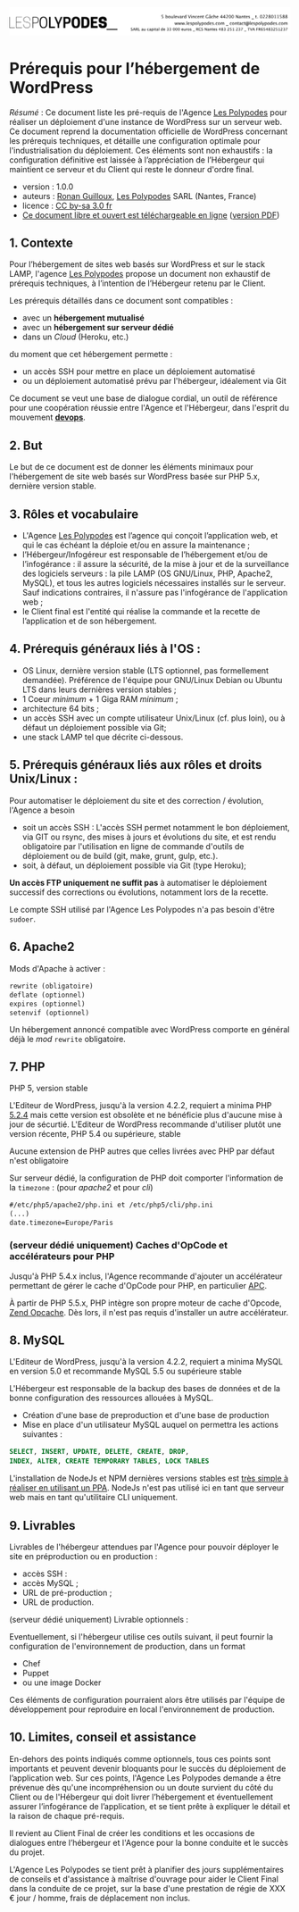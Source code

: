 ![#Les Polypodes](header.png)

# Prérequis pour l’hébergement de WordPress

*Résumé* : Ce document liste les pré-requis de l'Agence [Les Polypodes](http://lespolypodes.com/)
pour réaliser un déploiement d'une instance de WordPress sur un serveur web.
Ce document reprend la documentation officielle de WordPress concernant les prérequis techniques,
et détaille une configuration optimale pour l'industrialisation du déploiement.
Ces éléments sont non exhaustifs : la configuration définitive est laissée à l’appréciation de l’Hébergeur
qui maintient ce serveur et du Client qui reste le donneur d'ordre final.

* version : 1.0.0
* auteurs : [Ronan Guilloux](mailto:ronan@lespolypodes.com), [Les Polypodes](http://lespolypodes.com/) SARL (Nantes, France)
* licence : [CC by-sa 3.0 fr](http://creativecommons.org/licenses/by-sa/3.0/fr/)
* [Ce document libre et ouvert est téléchargeable en ligne](https://github.com/polypodes/Collaborate/blob/master/Prerequis-pour-l-hebergement-de-WordPress.md.md)
([version PDF](https://gitprint.com/polypodes/Collaborate/blob/master/Prerequis-pour-l-hebergement-de-WordPress.md))

## 1. Contexte

Pour l’hébergement de sites web basés sur WordPress et sur le stack LAMP,
l'agence [Les Polypodes](http://lespolypodes.com/) propose un document non exhaustif de prérequis techniques,
à l’intention de l’Hébergeur retenu par le Client.

Les prérequis détaillés dans ce document sont compatibles :

- avec un **hébergement mutualisé**
- avec un **hébergement sur serveur dédié**
- dans un *Cloud* (Heroku, etc.)

du moment que cet hébergement permette :

- un accès SSH pour mettre en place un déploiement automatisé 
- ou un déploiement automatisé prévu par l'hébergeur, idéalement via Git 

Ce document se veut une base de dialogue cordial,
un outil de référence pour une coopération réussie entre l'Agence et l'Hébergeur,
dans l'esprit du mouvement [__devops__](http://fr.wikipedia.org/wiki/Devops).

## 2. But

Le but de ce document est de donner les éléments minimaux pour l'hébergement
de site web basés sur WordPress basée sur PHP 5.x, dernière version stable.

## 3. Rôles et vocabulaire 

* L'Agence [Les Polypodes](http://lespolypodes.com/) est l’agence qui conçoit l’application web, et qui le cas échéant la déploie et/ou en assure la maintenance ;
* l’Hébergeur/Infogéreur est responsable de l’hébergement et/ou de l’infogérance : il assure la sécurité, de la mise à jour et de la surveillance des logiciels serveurs : la pile LAMP (OS GNU/Linux, PHP, Apache2, MySQL), et tous les autres logiciels nécessaires installés sur le serveur. Sauf indications contraires, il n'assure pas l'infogérance de l'application web ;
* le Client final est l'entité qui réalise la commande et la recette de l’application et de son hébergement.

## 4. Prérequis généraux liés à l'OS : 

* OS Linux, dernière version stable (LTS optionnel, pas formellement demandée). Préférence de l'équipe pour GNU/Linux Debian ou Ubuntu LTS dans leurs dernières version stables ;
* 1 Coeur *minimum* + 1 Giga RAM *minimum* ;
* architecture 64 bits ;
* un accès SSH avec un compte utilisateur Unix/Linux (cf. plus loin), ou à défaut un déploiement possible via Git;
* une stack LAMP tel que décrite ci-dessous.

## 5. Prérequis généraux liés aux rôles et droits Unix/Linux :

Pour automatiser le déploiement du site et des correction / évolution, l'Agence a besoin 

- soit un accès SSH : L'accès SSH permet notamment le bon déploiement, via GIT ou rsync, des mises à jours et évolutions du site, et est rendu obligatoire par l'utilisation en ligne de commande d'outils de déploiement ou de build (git, make, grunt, gulp, etc.).
- soit, à défaut, un déploiement possible via Git (type Heroku);

**Un accès FTP uniquement ne suffit pas** à automatiser le déploiement successif
des corrections ou évolutions, notamment lors de la recette.

Le compte SSH utilisé par l'Agence Les Polypodes n'a pas besoin d'être `sudoer`.

## 6. Apache2 

Mods d'Apache à activer :

```
rewrite (obligatoire)
deflate (optionnel)
expires (optionnel)
setenvif (optionnel)
```

Un hébergement annoncé compatible avec WordPress comporte en général déjà le _mod_ `rewrite` obligatoire.

## 7. PHP

PHP 5, version stable

L'Editeur de WordPress, jusqu'à la version 4.2.2, requiert a minima PHP [5.2.4](https://wordpress.org/about/requirements)
mais cette version est obsolète et ne bénéficie plus d'aucune mise à jour de sécurtié.
L'Editeur de WordPress recommande d'utiliser plutôt une version récente, PHP 5.4 ou supérieure, stable 

Aucune extension de PHP autres que celles livrées avec PHP par défaut n'est obligatoire

Sur serveur dédié, la configuration de PHP doit comporter l'information de la `timezone` : (pour *apache2* et pour *cli*)

```
#/etc/php5/apache2/php.ini et /etc/php5/cli/php.ini
(...)
date.timezone=Europe/Paris
```

### (serveur dédié uniquement) Caches d'OpCode et accélérateurs pour PHP

Jusqu'à PHP 5.4.x inclus, l'Agence recommande d'ajouter un accélérateur permettant de gérer le cache d'OpCode pour PHP, en particulier [APC](http://php.net/manual/en/book.apc.php).

À partir de PHP 5.5.x, PHP intègre son propre moteur de cache d'Opcode, [Zend Opcache](http://en.wikipedia.org/wiki/List_of_PHP_accelerators#Zend_Opcache_.28ex._Zend_Optimizer.2B.29). Dès lors, il n'est pas requis d'installer un autre accélérateur.

## 8. MySQL

L'Editeur de WordPress, jusqu'à la version 4.2.2, requiert a minima MySQL en version 5.0 
et recommande MySQL 5.5 ou supérieure stable

L'Hébergeur est responsable de la backup des bases de données et de la bonne configuration des
ressources allouées à MySQL.

* Création d'une base de preproduction et d'une base de production
* Mise en place d'un utilisateur MySQL auquel on permettra les actions suivantes :

```SQL
SELECT, INSERT, UPDATE, DELETE, CREATE, DROP, 
INDEX, ALTER, CREATE TEMPORARY TABLES, LOCK TABLES
```

L'installation de NodeJs et NPM dernières versions stables est [très simple à réaliser en utilisant un PPA](https://www.digitalocean.com/community/tutorials/how-to-install-node-js-on-an-ubuntu-14-04-server#HowToInstallUsingaPPA).
NodeJs n'est pas utilisé ici en tant que serveur web mais en tant qu'utilitaire CLI uniquement.

## 9. Livrables

Livrables de l'hébergeur attendues par l'Agence pour pouvoir déployer le site en préproduction ou en production :

* accès SSH :
* accès MySQL ;
* URL de pré-production ;
* URL de production.

(serveur dédié uniquement) Livrable optionnels :

Eventuellement, si l'hébergeur utilise ces outils suivant, il peut fournir la configuration de l'environnement de production, dans un format

- Chef
- Puppet 
- ou une image Docker
 
Ces éléments de configuration pourraient alors être utilisés par l'équipe de développement pour reproduire en local l'environnement de production.

## 10. Limites, conseil et assistance

En-dehors des points indiqués comme optionnels, tous ces points sont importants et peuvent devenir bloquants pour le succès du déploiement de l’application web. Sur ces points, l'Agence Les Polypodes demande a être prévenue dès qu'une incompréhension ou un doute survient du côté du Client ou de l'Hébergeur qui doit livrer l’hébergement et éventuellement assurer l’infogérance de l’application, et se tient prête à expliquer le détail et la raison de chaque pré-requis. 

Il revient au Client Final de créer les conditions et les occasions de dialogues entre l’hébergeur et l'Agence pour la bonne conduite et le succès du projet. 

L'Agence Les Polypodes se tient prêt à planifier des jours supplémentaires de conseils et d'assistance à maîtrise d'ouvrage pour aider le Client Final dans la conduite de ce projet, sur la base d'une prestation de régie de XXX € jour / homme, frais de déplacement non inclus.



